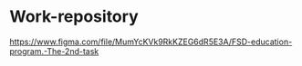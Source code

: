 # Work-repository
https://www.figma.com/file/MumYcKVk9RkKZEG6dR5E3A/FSD-education-program.-The-2nd-task
